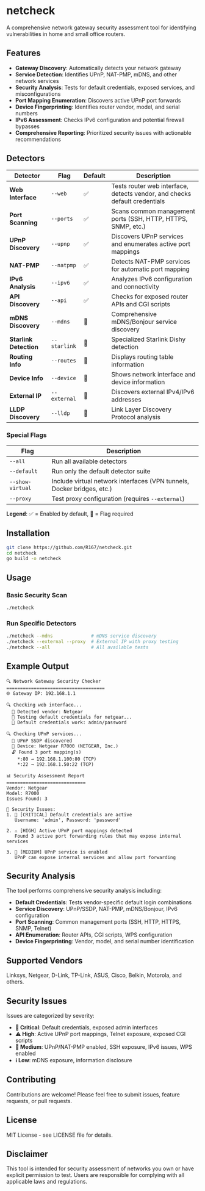 # netcheck

A comprehensive network gateway security assessment tool for identifying vulnerabilities in home and small office routers.

## Features

- **Gateway Discovery**: Automatically detects your network gateway
- **Service Detection**: Identifies UPnP, NAT-PMP, mDNS, and other network services
- **Security Analysis**: Tests for default credentials, exposed services, and misconfigurations
- **Port Mapping Enumeration**: Discovers active UPnP port forwards
- **Device Fingerprinting**: Identifies router vendor, model, and serial numbers
- **IPv6 Assessment**: Checks IPv6 configuration and potential firewall bypasses
- **Comprehensive Reporting**: Prioritized security issues with actionable recommendations

## Detectors

| Detector | Flag | Default | Description |
|----------|------|---------|-------------|
| **Web Interface** | `--web` | ✅ | Tests router web interface, detects vendor, and checks default credentials |
| **Port Scanning** | `--ports` | ✅ | Scans common management ports (SSH, HTTP, HTTPS, SNMP, etc.) |
| **UPnP Discovery** | `--upnp` | ✅ | Discovers UPnP services and enumerates active port mappings |
| **NAT-PMP** | `--natpmp` | ✅ | Detects NAT-PMP services for automatic port mapping |
| **IPv6 Analysis** | `--ipv6` | ✅ | Analyzes IPv6 configuration and connectivity |
| **API Discovery** | `--api` | ✅ | Checks for exposed router APIs and CGI scripts |
| **mDNS Discovery** | `--mdns` | 🔧 | Comprehensive mDNS/Bonjour service discovery |
| **Starlink Detection** | `--starlink` | 🔧 | Specialized Starlink Dishy detection |
| **Routing Info** | `--routes` | 🔧 | Displays routing table information |
| **Device Info** | `--device` | 🔧 | Shows network interface and device information |
| **External IP** | `--external` | 🔧 | Discovers external IPv4/IPv6 addresses |
| **LLDP Discovery** | `--lldp` | 🔧 | Link Layer Discovery Protocol analysis |

### Special Flags

| Flag | Description |
|------|-------------|
| `--all` | Run all available detectors |
| `--default` | Run only the default detector suite |
| `--show-virtual` | Include virtual network interfaces (VPN tunnels, Docker bridges, etc.) |
| `--proxy` | Test proxy configuration (requires `--external`) |

**Legend**: ✅ = Enabled by default, 🔧 = Flag required

## Installation

```bash
git clone https://github.com/R167/netcheck.git
cd netcheck
go build -o netcheck
```

## Usage

### Basic Security Scan
```bash
./netcheck
```

### Run Specific Detectors
```bash
./netcheck --mdns              # mDNS service discovery
./netcheck --external --proxy  # External IP with proxy testing
./netcheck --all               # All available tests
```

## Example Output

```
🔍 Network Gateway Security Checker
====================================
🌐 Gateway IP: 192.168.1.1

🔍 Checking web interface...
  📱 Detected vendor: Netgear
  🔐 Testing default credentials for netgear...
  🚨 Default credentials work: admin/password

🔍 Checking UPnP services...
  📡 UPnP SSDP discovered
  📄 Device: Netgear R7000 (NETGEAR, Inc.)
  🔓 Found 3 port mapping(s)
    *:80 → 192.168.1.100:80 (TCP)
    *:22 → 192.168.1.50:22 (TCP)

📊 Security Assessment Report
=============================
Vendor: Netgear
Model: R7000
Issues Found: 3

🚨 Security Issues:
1. 🚨 [CRITICAL] Default credentials are active
   Username: 'admin', Password: 'password'

2. ⚠️ [HIGH] Active UPnP port mappings detected
   Found 3 active port forwarding rules that may expose internal services

3. 🔶 [MEDIUM] UPnP service is enabled
   UPnP can expose internal services and allow port forwarding
```

## Security Analysis

The tool performs comprehensive security analysis including:

- **Default Credentials**: Tests vendor-specific default login combinations
- **Service Discovery**: UPnP/SSDP, NAT-PMP, mDNS/Bonjour, IPv6 configuration
- **Port Scanning**: Common management ports (SSH, HTTP, HTTPS, SNMP, Telnet)
- **API Enumeration**: Router APIs, CGI scripts, WPS configuration
- **Device Fingerprinting**: Vendor, model, and serial number identification

## Supported Vendors

Linksys, Netgear, D-Link, TP-Link, ASUS, Cisco, Belkin, Motorola, and others.

## Security Issues

Issues are categorized by severity:

- **🚨 Critical**: Default credentials, exposed admin interfaces
- **⚠️ High**: Active UPnP port mappings, Telnet exposure, exposed CGI scripts
- **🔶 Medium**: UPnP/NAT-PMP enabled, SSH exposure, IPv6 issues, WPS enabled
- **ℹ️ Low**: mDNS exposure, information disclosure

## Contributing

Contributions are welcome! Please feel free to submit issues, feature requests, or pull requests.

## License

MIT License - see LICENSE file for details.

## Disclaimer

This tool is intended for security assessment of networks you own or have explicit permission to test. Users are responsible for complying with all applicable laws and regulations.